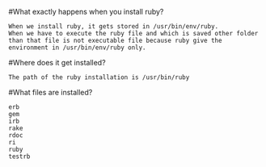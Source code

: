 #What exactly happens when you install ruby?

	When we install ruby, it gets stored in /usr/bin/env/ruby.
	When we have to execute the ruby file and which is saved other folder than that file is not executable file because ruby give the 		environment in /usr/bin/env/ruby only.

#Where does it get installed?

	The path of the ruby installation is /usr/bin/ruby

#What files are installed?

	erb
	gem
	irb
	rake
	rdoc
	ri
	ruby
	testrb

